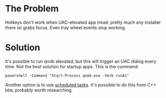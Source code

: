 # The Problem

Hotkeys don't work when UAC-elevated app (read: pretty much any installer there is) grabs focus. Even tray wheel events stop working.


# Solution

It's possible to run qnob elevated, but this will trigger an UAC dialog every time. Not the best solution for startup apps. This is the command:
```
powershell -Command "Start-Process qnob.exe -Verb runAs"
```

Another option is to use [scheduled tasks](https://www.digitalcitizen.life/use-task-scheduler-launch-programs-without-uac-prompts/). It's possible to do this from C++ btw, probably worth researching.
